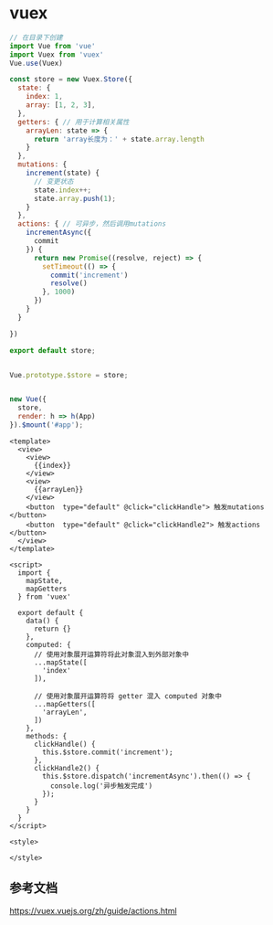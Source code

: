 # vuex



<CodeGroup>
  <CodeGroupItem title="store/index.js" active>
    
```js
// 在目录下创建
import Vue from 'vue'
import Vuex from 'vuex'
Vue.use(Vuex)

const store = new Vuex.Store({
  state: {
    index: 1,
    array: [1, 2, 3],
  },
  getters: { // 用于计算相关属性
    arrayLen: state => {
      return 'array长度为：' + state.array.length
    }
  },
  mutations: {
    increment(state) {
      // 变更状态
      state.index++;
      state.array.push(1);
    }
  },
  actions: { // 可异步，然后调用mutations
    incrementAsync({
      commit
    }) {
      return new Promise((resolve, reject) => {
        setTimeout(() => {
          commit('increment')
          resolve()
        }, 1000)
      })
    }
  }

})

export default store;

```
  </CodeGroupItem>
  
  
  <CodeGroupItem title="main.js" >

```js

Vue.prototype.$store = store;


new Vue({
  store,
  render: h => h(App)
}).$mount('#app');

```    
    
  </CodeGroupItem>
  <CodeGroupItem title="组件中" >

```vue
<template>
  <view>
    <view>
      {{index}}
    </view>
    <view>
      {{arrayLen}}
    </view>
    <button  type="default" @click="clickHandle"> 触发mutations  </button>
    <button  type="default" @click="clickHandle2"> 触发actions  </button>
  </view>
</template>

<script>
  import {
    mapState,
    mapGetters
  } from 'vuex'

  export default {
    data() {
      return {}
    },
    computed: {
      // 使用对象展开运算符将此对象混入到外部对象中
      ...mapState([
        'index'
      ]),

      // 使用对象展开运算符将 getter 混入 computed 对象中
      ...mapGetters([
        'arrayLen',
      ])
    },
    methods: {
      clickHandle() {
        this.$store.commit('increment');
      },
      clickHandle2() {
        this.$store.dispatch('incrementAsync').then(() => {
          console.log('异步触发完成')
        });
      }
    }
  }
</script>

<style>

</style>

```
      
  </CodeGroupItem>
</CodeGroup>



## 参考文档

https://vuex.vuejs.org/zh/guide/actions.html
